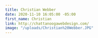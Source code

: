 ```yaml
---
title: Christian Webber
date: 2020-11-10 16:05:00 -05:00
first_name: Christian
link: http://chattanoogawebdesign.com/
image: "/uploads/Christian%20Webber.JPG"
---
```


